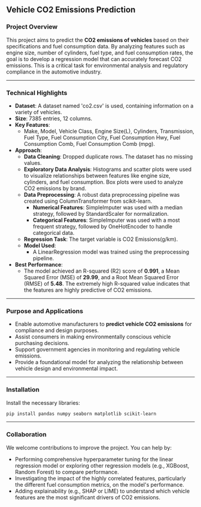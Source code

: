 ## Vehicle CO2 Emissions Prediction

### Project Overview

This project aims to predict the **CO2 emissions of vehicles** based on their specifications and fuel consumption data. By analyzing features such as engine size, number of cylinders, fuel type, and fuel consumption rates, the goal is to develop a regression model that can accurately forecast CO2 emissions. This is a critical task for environmental analysis and regulatory compliance in the automotive industry.

-----

### Technical Highlights

  * **Dataset**: A dataset named 'co2.csv' is used, containing information on a variety of vehicles.
  * **Size**: 7385 entries, 12 columns.
  * **Key Features**:
      * Make, Model, Vehicle Class, Engine Size(L), Cylinders, Transmission, Fuel Type, Fuel Consumption City, Fuel Consumption Hwy, Fuel Consumption Comb, Fuel Consumption Comb (mpg).
  * **Approach**:
      * **Data Cleaning**: Dropped duplicate rows. The dataset has no missing values.
      * **Exploratory Data Analysis**: Histograms and scatter plots were used to visualize relationships between features like engine size, cylinders, and fuel consumption. Box plots were used to analyze CO2 emissions by brand.
      * **Data Preprocessing**: A robust data preprocessing pipeline was created using ColumnTransformer from scikit-learn.
          * **Numerical Features**: SimpleImputer was used with a median strategy, followed by StandardScaler for normalization.
          * **Categorical Features**: SimpleImputer was used with a most frequent strategy, followed by OneHotEncoder to handle categorical data.
      * **Regression Task**: The target variable is CO2 Emissions(g/km).
      * **Model Used**:
          * A LinearRegression model was trained using the preprocessing pipeline.
  * **Best Performance**:
      * The model achieved an R-squared (R2) score of **0.991**, a Mean Squared Error (MSE) of **29.99**, and a Root Mean Squared Error (RMSE) of **5.48**. The extremely high R-squared value indicates that the features are highly predictive of CO2 emissions.

-----

### Purpose and Applications

  * Enable automotive manufacturers to **predict vehicle CO2 emissions** for compliance and design purposes.
  * Assist consumers in making environmentally conscious vehicle purchasing decisions.
  * Support government agencies in monitoring and regulating vehicle emissions.
  * Provide a foundational model for analyzing the relationship between vehicle design and environmental impact.

-----

### Installation

Install the necessary libraries:

```bash
pip install pandas numpy seaborn matplotlib scikit-learn
```

-----

### Collaboration

We welcome contributions to improve the project. You can help by:

  * Performing comprehensive hyperparameter tuning for the linear regression model or exploring other regression models (e.g., XGBoost, Random Forest) to compare performance.
  * Investigating the impact of the highly correlated features, particularly the different fuel consumption metrics, on the model's performance.
  * Adding explainability (e.g., SHAP or LIME) to understand which vehicle features are the most significant drivers of CO2 emissions.
